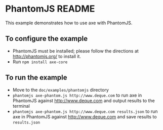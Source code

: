 PhantomJS README
================

This example demonstrates how to use axe with PhantomJS.

To configure the example
------------------------

-   PhantomJS must be installed; please follow the directions at http://phantomjs.org/ to install it.
-   Run `npm install axe-core`

To run the example
------------------

-   Move to the `doc/examples/phantomjs` directory
-   `phantomjs axe-phantom.js http://www.deque.com` to run axe in PhantomJS against http://www.deque.com and output results to the terminal
-   `phantomjs axe-phantom.js http://www.deque.com results.json` to run axe in PhantomJS against http://www.deque.com and save results to `results.json`
